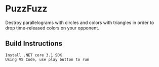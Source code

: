 # PuzzFuzz
Destroy parallelograms with circles and colors with triangles in order to drop time-released colors on your opponent.

## Build Instructions
    Install .NET core 3.1 SDK
    Using VS Code, use play button to run
